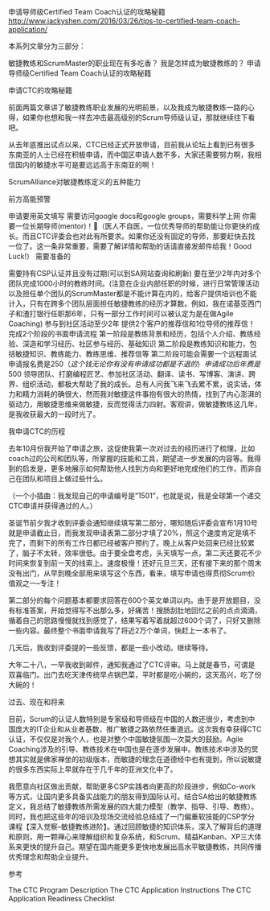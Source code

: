 

申请导师级Certified Team Coach认证的攻略秘籍 http://www.jackyshen.com/2016/03/26/tips-to-certified-team-coach-application/

本系列文章分为三部分：

敏捷教练和ScrumMaster的职业现在有多吃香？
我是怎样成为敏捷教练的？
申请导师级Certified Team Coach认证的攻略秘籍


申请CTC的攻略秘籍

前面两篇文章讲了敏捷教练职业发展的光明前景，以及我成为敏捷教练一路的心得，如果你也想和我一样去冲击最高级别的Scrum导师级认证，那就继续往下看吧。

从去年底推出试点以来，CTC已经正式开放申请，目前我从论坛上看到已有很多东南亚的人士已经在积极申请，而中国区申请人数不多，大家还需要努力啊，我相信国内的敏捷水平可是要远远高于东南亚的啊！

ScrumAlliance对敏捷教练定义的五种能力



前方高能预警

申请要用英文填写
需要访问google docs和google groups，需要科学上网
你需要一位长期导师(mentor)！👫（医人不自医，一位优秀导师的帮助能让你更快的成长。而且CTC评委会也对此有所要求。如果你还没有固定的导师，那要赶快去找一位了。这一条非常重要，需要了解详情和帮助的话请直接发邮件给我！Good Luck!）
需要准备的

需要持有CSP认证并且没有过期(可以到SA网站查询和刷新)
要在至少2年内对多个团队完成1000小时的教练时间。(注意在企业内部任职的时候，进行日常管理活动以及担任单个团队的ScrumMaster都是不能计算在内的，给客户提供培训也不能计入，只有在跨多个团队层面担任敏捷教练的经历才算数。例如，我在诺基亚西门子和渣打银行任职那6年，只有一部分工作时间可以被认定为是在做Agile Coaching)
参与到社区活动至少2年
提供2个客户的推荐信和1位导师的推荐信！
完成2个阶段的书面申请流程
第一阶段是教练背景和经历，包括个人介绍、教练经验、深造和学习经历、社区参与经历、基础知识
第二阶段是教练知识和能力，包括敏捷知识、教练能力、教练思维、推荐信等
第二阶段可能会需要一个远程面试
申请报名费是$250（这个钱无论你有没有申请成功都是不退的）
申请成功后年费是$500
领导团队、打磨编程匠艺、参加社区活动、翻译、读书、写博客、演讲、跨界、组织活动，都极大帮助了我的成长。总有人问我飞来飞去累不累，说实话，体力和精力消耗的确很大，然而我对敏捷这件事抱有很大的热情，找到了内心澎湃的驱动力，用敏捷思维来做敏捷，反而觉得活力四射。客观讲，做敏捷教练这几年，是我收获最大的一段时光了。

我申请CTC的历程

去年10月份我开始了申请之旅，这促使我第一次对过去的经历进行了梳理，比如coach过的公司和团队等，所掌握的技能和工具，期望进一步发展的内容等。我得到的启发是，更多地展示如何帮助他人找到方向和更好地完成他们的工作，而非自己在团队和项目上做过些什么。

（一个小插曲：我发现自己的申请编号是”1501”，也就是说，我是全球第一个递交CTC申请并获得通过的人。）

圣诞节前夕我才收到评委会通知继续填写第二部分，哪知随后评委会宣布1月10号就是申请截止日，而我发现申请表第二部分才填了20%，照这个速度肯定是填不完了，而剩下的所有工作日都已经被客户预约了。晚上从客户处回来已经比较累了，脑子不太转，效率很低。由于要全盘考虑，头天填写一点，第二天还要花不少时间来恢复到前一天的线索上。速度极慢！还好元旦三天，还有接下来的那个周末没有出门，从早到晚全部用来填写这个东西，看来，填写申请也得贯彻Scrum价值观之一–专注！

第二部分的每个问题基本都要求回答在600个英文单词以内。由于是开放题目，没有标准答案，开始觉得写不出那么多，好痛苦！搜肠刮肚地回忆之前的点点滴滴，循着自己的思路慢慢就找到感觉了，结果写着写着就超过600个词了，只好又删除一些内容。最终整个书面申请我写了将近2万个单词，快赶上一本书了。

几天后，我收到评委提的一些反馈，都是一些小改动。继续等待。

大年二十八，一早我收到邮件，通知我通过了CTC评审。马上就是春节，可谓是双喜临门。出门去吃天津传统早点锅巴菜，平时都是吃小碗的，这天高兴，吃了份大碗的！

过去、现在和将来

目前，Scrum的认证人数特别是专家级和导师级在中国的人数还很少，考虑到中国庞大的IT企业和从业者基数，推广敏捷之路依然任重道远。这次我有幸获得CTC认证，不仅仅是对我个人，也是对整个中国敏捷氛围一次莫大的鼓励。Agile Coaching涉及的引导、教练技术在中国也是在逐步发展中。教练技术中涉及的冥想其实就是佛家禅坐的初级版本，而敏捷的理念在道德经中也有提到，所以说敏捷的很多东西实际上早就存在于几千年的亚洲文化中了。

我愿意向社区做出贡献，帮助更多CSP实践者向更高的阶段进步，例如Co-work等方式，让国内更多具备实战能力的朋友得到国际认可。结合SA给出的敏捷教练定义，我总结了敏捷教练所需发展的四大能力模型（教学、指导、引导、教练）。同时，我也把这些年的培训及现场交流经验总结成了一门偏重软技能的CSP学分课程【深入觉察–敏捷教练进阶】。通过回顾敏捷的知识体系，深入了解背后的道理和原则，用一颗禅心来理解组织和复杂系统，和Scrum、精益Kanban、XP三大体系来更快的提升自己。期望在国内能更多更快地发展出高水平敏捷教练，共同传播优秀理念和帮助企业提升。

参考

The CTC Program Description
The CTC Application Instructions
The CTC Application Readiness Checklist